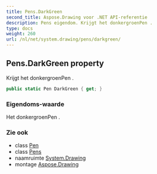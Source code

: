 ```yaml
---
title: Pens.DarkGreen
second_title: Aspose.Drawing voor .NET API-referentie
description: Pens eigendom. Krijgt het donkergroenPen .
type: docs
weight: 260
url: /nl/net/system.drawing/pens/darkgreen/
---
```

## Pens.DarkGreen property

Krijgt het donkergroenPen .

```csharp
public static Pen DarkGreen { get; }
```

### Eigendoms-waarde

Het donkergroenPen .

### Zie ook

* class [Pen](../../pen/)
* class [Pens](../)
* naamruimte [System.Drawing](../../pens/)
* montage [Aspose.Drawing](../../../)


